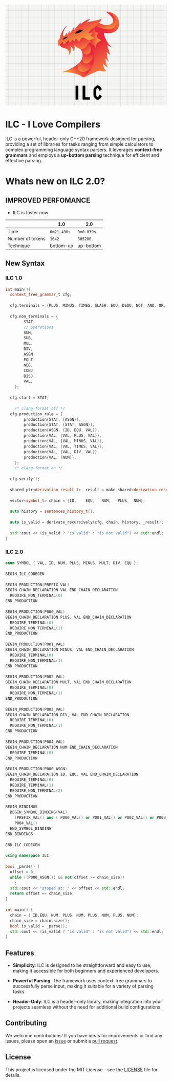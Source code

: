 
![logo](images/ILC.png "ILC")

# ILC - I Love Compilers

ILC is a powerful, header-only C++20 framework designed for parsing, providing a set of libraries for tasks ranging from simple calculators to complex programming language syntax parsers. It leverages **context-free grammars** and employs a **up-bottom parsing** technique for efficient and effective parsing.

# Whats new on ILC 2.0?

## IMPROVED PERFOMANCE
  * ILC is faster now 

  ||1.0|2.0|
  |--|--|--|
  |Time|`0m21.430s`|`0m0.039s`|
  |Number of tokens|`1642`|`305280`|
  |Technique| bottom-up  | up-bottom |

## New Syntax 

### ILC 1.0
```cpp
int main(){
  context_free_grammar_t cfg;

  cfg.terminals = {PLUS, MINUS, TIMES, SLASH, EQU, DEQU, NOT, AND, OR, NUM, ID};

  cfg.non_terminals = {
        STAT,
        // operations
        SUM,
        SUB,
        MUL,
        DIV,
        ASGN,
        EQLT,
        NEG,
        CONJ,
        DISJ,
        VAL,
    };

  cfg.start = STAT;

    /* clang-format off */
  cfg.production_rule = {
        production{STAT, {ASGN}},
        production{STAT, {STAT, ASGN}},
        production{ASGN, {ID, EQU, VAL}},
        production{VAL, {VAL, PLUS, VAL}},
        production{VAL, {VAL, MINUS, VAL}},
        production{VAL, {VAL, TIMES, VAL}},
        production{VAL, {VAL, DIV, VAL}},
        production{VAL, {NUM}},
    };
    /* clang-format on */

  cfg.verify();

  shared_ptr<derivation_result_t> _result = make_shared<derivation_result_t>();

  vector<symbol_t> chain = {ID,    EQU,   NUM,   PLUS,  NUM};

  auto history = sentences_history_t{};

  auto is_valid = derivate_recursively(cfg, chain, history, _result);

  std::cout << (is_valid ? "is valid" : "is not valid") << std::endl;
}

```

### ILC 2.0

```cpp
enum SYMBOL { VAL, ID, NUM, PLUS, MINUS, MULT, DIV, EQU };

BEGIN_ILC_CODEGEN

BEGIN_PRODUCTION(PREFIX_VAL)
BEGIN_CHAIN_DECLARATION VAL END_CHAIN_DECLARATION 
  REQUIRE_NON_TERMINAL(0)
END_PRODUCTION

BEGIN_PRODUCTION(P000_VAL)
BEGIN_CHAIN_DECLARATION PLUS, VAL END_CHAIN_DECLARATION 
  REQUIRE_TERMINAL(0)
  REQUIRE_NON_TERMINAL(1)
END_PRODUCTION

BEGIN_PRODUCTION(P001_VAL)
BEGIN_CHAIN_DECLARATION MINUS, VAL END_CHAIN_DECLARATION 
  REQUIRE_TERMINAL(0)
  REQUIRE_NON_TERMINAL(1)
END_PRODUCTION

BEGIN_PRODUCTION(P002_VAL)
BEGIN_CHAIN_DECLARATION MULT, VAL END_CHAIN_DECLARATION 
  REQUIRE_TERMINAL(0)
  REQUIRE_NON_TERMINAL(1)
END_PRODUCTION

BEGIN_PRODUCTION(P003_VAL)
BEGIN_CHAIN_DECLARATION DIV, VAL END_CHAIN_DECLARATION 
  REQUIRE_TERMINAL(0)
  REQUIRE_NON_TERMINAL(1)
END_PRODUCTION

BEGIN_PRODUCTION(P004_VAL)
BEGIN_CHAIN_DECLARATION NUM END_CHAIN_DECLARATION 
  REQUIRE_TERMINAL(0)
END_PRODUCTION

BEGIN_PRODUCTION(P000_ASGN)
BEGIN_CHAIN_DECLARATION ID, EQU, VAL END_CHAIN_DECLARATION 
  REQUIRE_TERMINAL(0)
  REQUIRE_TERMINAL(1)
  REQUIRE_NON_TERMINAL(2)
END_PRODUCTION

BEGIN_BINDINGS
  BEGIN_SYMBOL_BINDING(VAL)
    (PREFIX_VAL() and ( P000_VAL() or P001_VAL() or P002_VAL() or P003_VAL() or true)) or 
    P004_VAL()
  END_SYMBOL_BINDING
END_BINDINGS

END_ILC_CODEGEN

using namespace ILC;

bool _parse() {
  offset = 0;
  while ((P000_ASGN()) && not(offset >= chain_size))
    ;
  std::cout << "stoped at: " << offset << std::endl;
  return offset == chain_size;
}

int main() {
  chain = { ID,EQU, NUM, PLUS, NUM, PLUS, NUM, PLUS, NUM};
  chain_size = chain.size();
  bool is_valid = _parse();
  std::cout << (is_valid ? "is valid" : "is not valid") << std::endl;
}

```


## Features

- **Simplicity**: ILC is designed to be straightforward and easy to use, making it accessible for both beginners and experienced developers.

- **Powerful Parsing**: The framework uses context-free grammars to successfully parse input, making it suitable for a variety of parsing tasks.

- **Header-Only**: ILC is a header-only library, making integration into your projects seamless without the need for additional build configurations.

## Contributing

We welcome contributions! If you have ideas for improvements or find any issues, please open an [issue](https://github.com/your-username/ilc/issues) or submit a [pull request](https://github.com/your-username/ilc/pulls).

## License

This project is licensed under the MIT License - see the [LICENSE](LICENSE) file for details.


